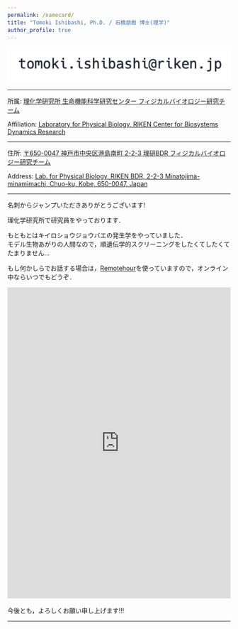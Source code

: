 ```yaml
---
permalink: /namecard/
title: "Tomoki Ishibashi, Ph.D. / 石橋朋樹 博士(理学)"
author_profile: true
---
```


<script type="text/javascript">
function convertLetter5_shtml(t, p){
var s = "", letter = "";
for(var i = 0; i<t.length; i++){
letter = t.charCodeAt(i);
s += String.fromCharCode(letter + p);
}
return s;
}
var em_shtml1 = convertLetter5_shtml(String.fromCharCode(111, 106, 104, 106, 102, 100, 41, 100, 110, 99, 100, 93, 92, 110, 99, 100)+String.fromCharCode(59, 109, 100, 102, 96, 105, 41, 101, 107), 5);
var em_shtml2 = convertLetter5_shtml(String.fromCharCode(101,110,107,101,110,107,112,107,105,107,103)+String.fromCharCode(101,60,99,105,93,101,104,42,95,107,105), 4);
var ph_shtml1 = convertLetter5_shtml(String.fromCharCode(40,53,46,42,45,50,45,42,48,50,45,47,42,50,54,49,47), 3);
var ph_shtml2 = convertLetter5_shtml(String.fromCharCode(40,53,46,42,45,54,45,42,46,51,52,50,42,45,49,48,45), 3);

document.write("Business e"+"-"+"m"+"ail a"+"ddr"+"es"+"s: <a href=\"ma"+"ilt"+"o:"+em_shtml1+"\">"+em_shtml1+"</a><br>");
document.write("Private e"+"-"+"m"+"ail a"+"ddr"+"es"+"s: <a href=\"ma"+"ilt"+"o:"+em_shtml2+"\">"+em_shtml2+"</a><br><br>");
document.write("Business p"+"hon"+"e nu"+"mbe"+"r: " + ph_shtml1 + "<br>");
document.write("Private p"+"hon"+"e nu"+"mbe"+"r: " + ph_shtml2 + "<br>");
</script>
<noscript><img src="/images/mailto.png"></noscript>

---

所属: [理化学研究所 生命機能科学研究センター フィジカルバイオロジー研究チーム](http://www.qbic.riken.jp/phb/)

Affiliation: [Laboratory for Physical Biology, RIKEN Center for Biosystems Dynamics Research](http://www.qbic.riken.jp/phb/)

---

住所: [〒650-0047 神戸市中央区港島南町 2-2-3 理研BDR フィジカルバイオロジー研究チーム](https://www.google.com/maps/@34.6586016,135.2145191,19.25z?hl=ja)

Address: [Lab. for Physical Biology, RIKEN BDR, 2-2-3 Minatojima-minamimachi, Chuo-ku, Kobe, 650-0047, Japan](https://www.google.com/maps/@34.6586016,135.2145191,19.25z?hl=en)

---

名刺からジャンプいただきありがとうございます!

理化学研究所で研究員をやっております．

もともとはキイロショウジョウバエの発生学をやっていました．  
モデル生物あがりの人間なので，順遺伝学的スクリーニングをしたくてしたくてたまりません...

もし何かしらでお話する場合は，[Remotehour](https://remotehour.com)を使っていますので，オンライン中ならいつでもどうぞ．

<iframe src="https://remotehour.com/widget/364/371?inline=true" width="100%" height="700px" marginwidth="0" marginheight="0" frameborder="0" style="border:none;" allow="microphone; camera"></iframe>

今後とも，よろしくお願い申し上げます!!!

---

<script src="https://utteranc.es/client.js"
        repo="ishibaki/ishibaki.github.io"
        issue-term="title"
        theme="github-light"
        crossorigin="anonymous"
        async>
</script>

